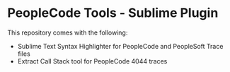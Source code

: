 PeopleCode Tools - Sublime Plugin
=========================
This repository comes with the following:
- Sublime Text Syntax Highlighter for PeopleCode and PeopleSoft Trace files
- Extract Call Stack tool for PeopleCode 4044 traces
